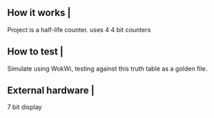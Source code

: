 <!---

This file is used to generate your project datasheet. Please fill in the information below and delete any unused
sections.

You can also include images in this folder and reference them in the markdown. Each image must be less than
512 kb in size, and the combined size of all images must be less than 1 MB.
-->

## How it works |

Project is a half-life counter. uses 4 4 bit counters

## How to test |

Simulate using WokWi, testing against this truth table as a golden file.


## External hardware |

7 bit display

